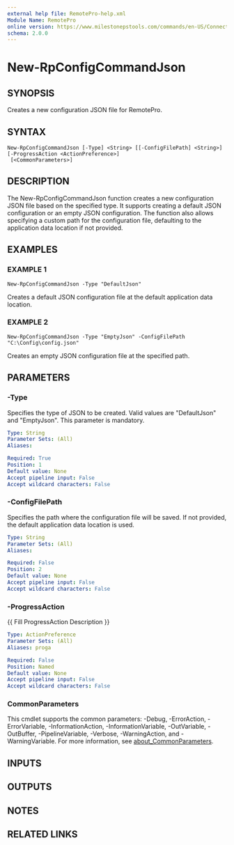 ```yaml
---
external help file: RemotePro-help.xml
Module Name: RemotePro
online version: https://www.milestonepstools.com/commands/en-US/Connect-Vms/#description
schema: 2.0.0
---
```


# New-RpConfigCommandJson

## SYNOPSIS
Creates a new configuration JSON file for RemotePro.

## SYNTAX

```
New-RpConfigCommandJson [-Type] <String> [[-ConfigFilePath] <String>] [-ProgressAction <ActionPreference>]
 [<CommonParameters>]
```

## DESCRIPTION
The New-RpConfigCommandJson function creates a new configuration JSON file
based on the specified type.
It supports creating a default JSON configuration
or an empty JSON configuration.
The function also allows specifying a custom
path for the configuration file, defaulting to the application data location
if not provided.

## EXAMPLES

### EXAMPLE 1
```
New-RpConfigCommandJson -Type "DefaultJson"
```

Creates a default JSON configuration file at the default application data
location.

### EXAMPLE 2
```
New-RpConfigCommandJson -Type "EmptyJson" -ConfigFilePath "C:\Config\config.json"
```

Creates an empty JSON configuration file at the specified path.

## PARAMETERS

### -Type
Specifies the type of JSON to be created.
Valid values are "DefaultJson" and
"EmptyJson".
This parameter is mandatory.

```yaml
Type: String
Parameter Sets: (All)
Aliases:

Required: True
Position: 1
Default value: None
Accept pipeline input: False
Accept wildcard characters: False
```

### -ConfigFilePath
Specifies the path where the configuration file will be saved.
If not provided,
the default application data location is used.

```yaml
Type: String
Parameter Sets: (All)
Aliases:

Required: False
Position: 2
Default value: None
Accept pipeline input: False
Accept wildcard characters: False
```

### -ProgressAction
{{ Fill ProgressAction Description }}

```yaml
Type: ActionPreference
Parameter Sets: (All)
Aliases: proga

Required: False
Position: Named
Default value: None
Accept pipeline input: False
Accept wildcard characters: False
```

### CommonParameters
This cmdlet supports the common parameters: -Debug, -ErrorAction, -ErrorVariable, -InformationAction, -InformationVariable, -OutVariable, -OutBuffer, -PipelineVariable, -Verbose, -WarningAction, and -WarningVariable. For more information, see [about_CommonParameters](http://go.microsoft.com/fwlink/?LinkID=113216).

## INPUTS

## OUTPUTS

## NOTES

## RELATED LINKS
